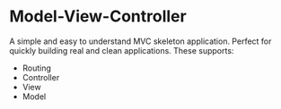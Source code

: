 # Model-View-Controller

A simple and easy to understand MVC skeleton application. Perfect for quickly building real and clean applications. These supports:

- Routing
- Controller
- View
- Model